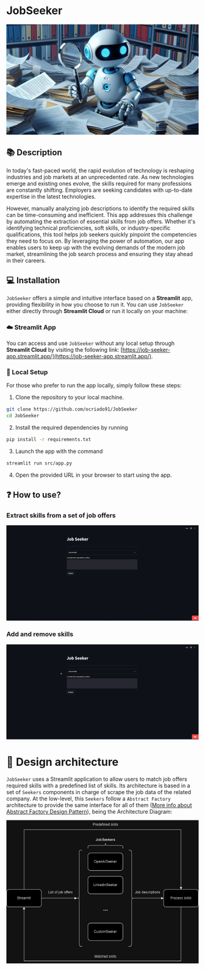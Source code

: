 # JobSeeker

<p align="center">
  <img src="https://github.com/ocriado91/JobSeeker/blob/3-update-readmemd/docs/pics/OIG2.jpeg?raw=true"/>
</p>

## :books: Description
In today's fast-paced world, the rapid evolution of technology is reshaping
industries and job markets at an unprecedented rate. As new technologies emerge
and existing ones evolve, the skills required for many professions are constantly
shifting. Employers are seeking candidates with up-to-date expertise in the latest
technologies.

However, manually analyzing job descriptions to identify the required skills can
be time-consuming and inefficient. This app addresses this challenge by automating
the extraction of essential skills from job offers. Whether it's identifying
technical proficiencies, soft skills, or industry-specific qualifications, this
tool helps job seekers quickly pinpoint the competencies they need to focus on.
By leveraging the power of automation, our app enables users to keep up with the
evolving demands of the modern job market, streamlining the job search process
and ensuring they stay ahead in their careers.

## :computer: Installation

`JobSeeker` offers a simple and intuitive interface based on a **Streamlit** app,
providing flexibility in how you choose to run it. You can use `JobSeeker`
either directly through **Streamlit Cloud** or run it locally on your machine:

### :cloud: Streamlit App

You can access and use `JobSeeker` without any local setup through
**Streamlit Cloud** by visiting the following link:
[https://job-seeker-app.streamlit.app/](https://job-seeker-app.streamlit.app/).

### :hammer: Local Setup

For those who prefer to run the app locally, simply follow these steps:
1. Clone the repository to your local machine.
```bash
git clone https://github.com/ocriado91/JobSeeker
cd JobSeeker
```
2. Install the required dependencies by running
```bash
pip install -r requirements.txt
```
3. Launch the app with the command
```bash
streamlit run src/app.py
```
4. Open the provided URL in your browser to start using the app.

## :question: How to use?

### Extract skills from a set of job offers

![](docs/pics/job-seeker-1.gif)

### Add and remove skills

![](docs/pics/job-seeker-2.gif)

# :construction: Design architecture

`JobSeeker` uses a Streamlit application to allow users to match job offers
required skills with a predefined list of skills. Its architecture is based in
a set of `Seekers` components in charge of scrape the job data of the related
company. At the low-level, this `Seekers` follow a `Abstract Factory` architecture
to provide the same interface for all of them ([More info about Abstract Factory
Design Pattern](https://refactoring.guru/design-patterns/abstract-factory)), being
the Architecture Diagram:

![](docs/pics/jobseeker.drawio.png)


